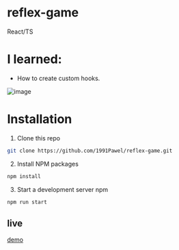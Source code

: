 # reflex-game

React/TS

# I learned:

- How to create custom hooks.

![image](https://i.ibb.co/xLbJKh2/rfg.jpg)




# Installation

1. Clone this repo

```sh
git clone https://github.com/1991Pawel/reflex-game.git
```

2. Install NPM packages

```sh
npm install 
```
3. Start a development server
npm 

```sh
npm run start
```

## live

[demo](https://reflex-game.netlify.app/)
